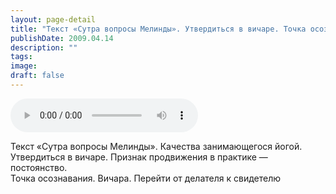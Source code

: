 ```yaml
---
layout: page-detail
title: "Текст «Сутра вопросы Мелинды». Утвердиться в вичаре. Точка осознавания"
publishDate: 2009.04.14
description: ""
tags:
image:
draft: false
---
```


<audio title="2009.04.14 - Текст «Сутра вопросы Мелинды». Утвердиться в вичаре. Точка осознавания.mp3" src="https://filer-api.advayta.org/v1.0/public/files/73237" controls=""></audio>

 Текст «Сутра вопросы Мелинды». Качества занимающегося йогой.   
 Утвердиться в вичаре. Признак продвижения в практике — постоянство.  
 Точка осознавания. Вичара. Перейти от делателя к свидетелю   

  
